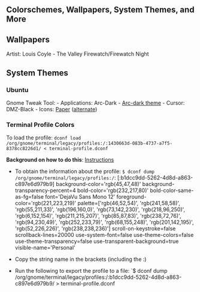 ## Colorschemes, Wallpapers, System Themes, and More

## Wallpapers
Artist: Louis Coyle
	- The Valley
Firewatch/Firewatch Night

## System Themes

### Ubuntu
Gnome Tweak Tool:
	- Applications: Arc-Dark
		- [Arc-dark theme](https://github.com/horst3180/arc-theme)
	- Cursor: DMZ-Black
	- Icons: [Paper](https://snwh.org/paper) ([alternate](https://github.com/snwh/paper-icon-theme))


### Terminal Profile Colors
To load the profile:
`dconf load /org/gnome/terminal/legacy/profiles:/:1430663d-083b-4737-a7f5-8378cc8226d1/ < terminal-profile.dconf`

**Background on how to do this**:
[Instructions](https://gist.github.com/reavon/0bbe99150810baa5623e5f601aa93afc)
- To obtain the information about the profile:
`$ dconf dump /org/gnome/terminal/legacy/profiles:/`:
	[:b1dcc9dd-5262-4d8d-a863-c897e6d979b9]
	background-color='rgb(45,47,48)'
	background-transparency-percent=4
	bold-color='rgb(232,217,80)'
	bold-color-same-as-fg=false
	font='DejaVu Sans Mono 12'
	foreground-color='rgb(221,223,219)'
	palette=['rgb(46,52,54)', 'rgb(241,58,58)', 'rgb(55,211,33)', 'rgb(196,160,0)', 'rgb(73,142,230)', 'rgb(218,96,250)', 'rgb(6,152,154)', 'rgb(211,215,207)', 'rgb(85,87,83)', 'rgb(238,72,76)', 'rgb(94,230,49)', 'rgb(252,233,79)', 'rgb(68,155,248)', 'rgb(201,142,195)', 'rgb(52,226,226)', 'rgb(238,238,236)']
	scroll-on-keystroke=false
	scrollback-lines=20000
	use-system-font=false
	use-theme-colors=false
	use-theme-transparency=false
	use-transparent-background=true
	visible-name='Personal'

- Copy the string name in the brackets (including the :)
- Run the following to export the profile to a file:
`$ dconf dump /org/gnome/terminal/legacy/profiles:/:b1dcc9dd-5262-4d8d-a863-c897e6d979b9/ > terminal-profile.dconf

